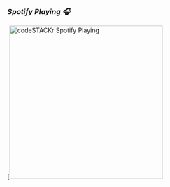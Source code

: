 
### *Spotify Playing :headphones:*

[<img src="https://now-playing-codeSTACKr.vercel.app/api/spotify-playing" alt="codeSTACKr Spotify Playing" width="350" />
